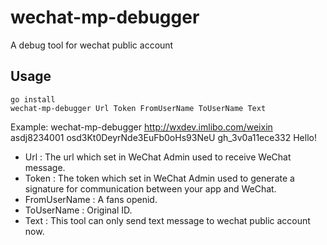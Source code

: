 # wechat-mp-debugger
A debug tool for wechat public account

## Usage

    go install
    wechat-mp-debugger Url Token FromUserName ToUserName Text

Example:
    wechat-mp-debugger http://wxdev.imlibo.com/weixin asdj8234001 osd3Kt0DeyrNde3EuFb0oHs93NeU gh_3v0a11ece332 Hello!

* Url : The url which set in WeChat Admin used to receive WeChat message.
* Token : The token which set in WeChat Admin used to generate a signature for communication between your app and WeChat.
* FromUserName : A fans openid.
* ToUserName : Original ID.
* Text : This tool can only send text message to wechat public account now.
